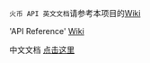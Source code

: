 `火币 API 英文文档`请参考本项目的[Wiki](/../../wiki/)

'API Reference' [Wiki](/../../wiki/)

中文文档 [点击这里](/../../../API_Docs/wiki/)

